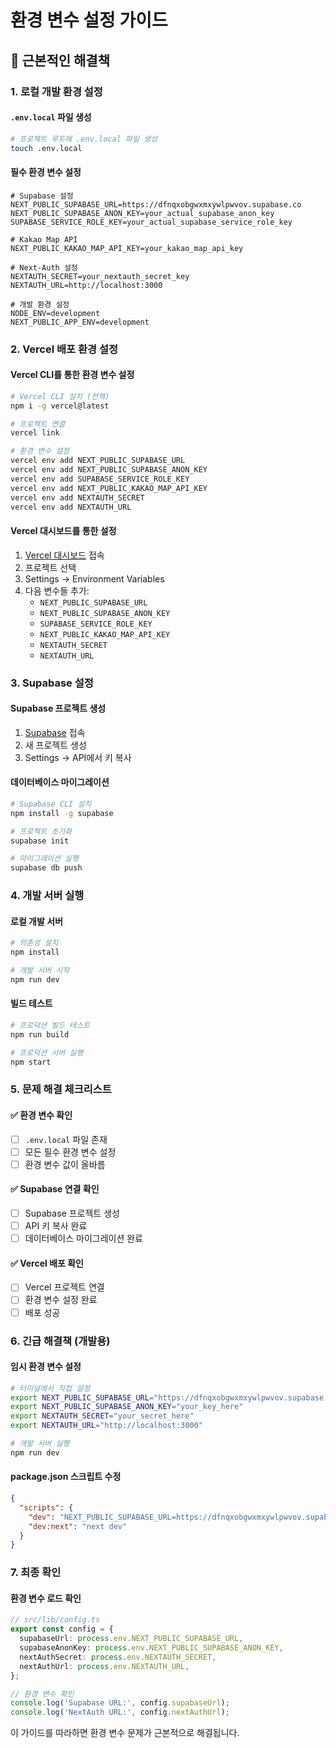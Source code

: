 # 환경 변수 설정 가이드

## 🚨 근본적인 해결책

### 1. 로컬 개발 환경 설정

#### `.env.local` 파일 생성

```bash
# 프로젝트 루트에 .env.local 파일 생성
touch .env.local
```

#### 필수 환경 변수 설정

```env
# Supabase 설정
NEXT_PUBLIC_SUPABASE_URL=https://dfnqxobgwxmxywlpwvov.supabase.co
NEXT_PUBLIC_SUPABASE_ANON_KEY=your_actual_supabase_anon_key
SUPABASE_SERVICE_ROLE_KEY=your_actual_supabase_service_role_key

# Kakao Map API
NEXT_PUBLIC_KAKAO_MAP_API_KEY=your_kakao_map_api_key

# Next-Auth 설정
NEXTAUTH_SECRET=your_nextauth_secret_key
NEXTAUTH_URL=http://localhost:3000

# 개발 환경 설정
NODE_ENV=development
NEXT_PUBLIC_APP_ENV=development
```

### 2. Vercel 배포 환경 설정

#### Vercel CLI를 통한 환경 변수 설정

```bash
# Vercel CLI 설치 (전역)
npm i -g vercel@latest

# 프로젝트 연결
vercel link

# 환경 변수 설정
vercel env add NEXT_PUBLIC_SUPABASE_URL
vercel env add NEXT_PUBLIC_SUPABASE_ANON_KEY
vercel env add SUPABASE_SERVICE_ROLE_KEY
vercel env add NEXT_PUBLIC_KAKAO_MAP_API_KEY
vercel env add NEXTAUTH_SECRET
vercel env add NEXTAUTH_URL
```

#### Vercel 대시보드를 통한 설정

1. [Vercel 대시보드](https://vercel.com/dashboard) 접속
2. 프로젝트 선택
3. Settings → Environment Variables
4. 다음 변수들 추가:
   - `NEXT_PUBLIC_SUPABASE_URL`
   - `NEXT_PUBLIC_SUPABASE_ANON_KEY`
   - `SUPABASE_SERVICE_ROLE_KEY`
   - `NEXT_PUBLIC_KAKAO_MAP_API_KEY`
   - `NEXTAUTH_SECRET`
   - `NEXTAUTH_URL`

### 3. Supabase 설정

#### Supabase 프로젝트 생성

1. [Supabase](https://supabase.com) 접속
2. 새 프로젝트 생성
3. Settings → API에서 키 복사

#### 데이터베이스 마이그레이션

```bash
# Supabase CLI 설치
npm install -g supabase

# 프로젝트 초기화
supabase init

# 마이그레이션 실행
supabase db push
```

### 4. 개발 서버 실행

#### 로컬 개발 서버

```bash
# 의존성 설치
npm install

# 개발 서버 시작
npm run dev
```

#### 빌드 테스트

```bash
# 프로덕션 빌드 테스트
npm run build

# 프로덕션 서버 실행
npm start
```

### 5. 문제 해결 체크리스트

#### ✅ 환경 변수 확인

- [ ] `.env.local` 파일 존재
- [ ] 모든 필수 환경 변수 설정
- [ ] 환경 변수 값이 올바름

#### ✅ Supabase 연결 확인

- [ ] Supabase 프로젝트 생성
- [ ] API 키 복사 완료
- [ ] 데이터베이스 마이그레이션 완료

#### ✅ Vercel 배포 확인

- [ ] Vercel 프로젝트 연결
- [ ] 환경 변수 설정 완료
- [ ] 배포 성공

### 6. 긴급 해결책 (개발용)

#### 임시 환경 변수 설정

```bash
# 터미널에서 직접 설정
export NEXT_PUBLIC_SUPABASE_URL="https://dfnqxobgwxmxywlpwvov.supabase.co"
export NEXT_PUBLIC_SUPABASE_ANON_KEY="your_key_here"
export NEXTAUTH_SECRET="your_secret_here"
export NEXTAUTH_URL="http://localhost:3000"

# 개발 서버 실행
npm run dev
```

#### package.json 스크립트 수정

```json
{
  "scripts": {
    "dev": "NEXT_PUBLIC_SUPABASE_URL=https://dfnqxobgwxmxywlpwvov.supabase.co NEXT_PUBLIC_SUPABASE_ANON_KEY=your_key npm run dev:next",
    "dev:next": "next dev"
  }
}
```

### 7. 최종 확인

#### 환경 변수 로드 확인

```typescript
// src/lib/config.ts
export const config = {
  supabaseUrl: process.env.NEXT_PUBLIC_SUPABASE_URL,
  supabaseAnonKey: process.env.NEXT_PUBLIC_SUPABASE_ANON_KEY,
  nextAuthSecret: process.env.NEXTAUTH_SECRET,
  nextAuthUrl: process.env.NEXTAUTH_URL,
};

// 환경 변수 확인
console.log('Supabase URL:', config.supabaseUrl);
console.log('NextAuth URL:', config.nextAuthUrl);
```

이 가이드를 따라하면 환경 변수 문제가 근본적으로 해결됩니다.
